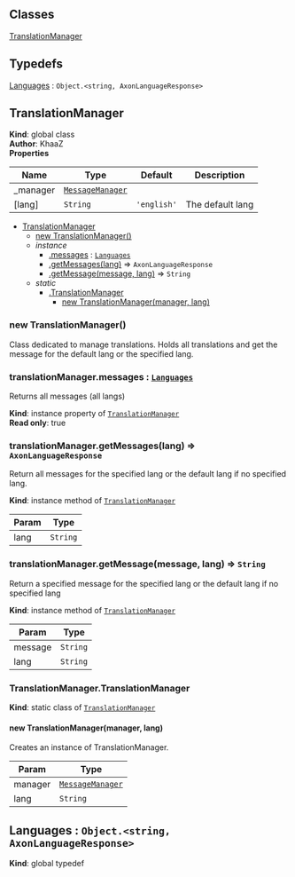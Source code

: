 ## Classes

<dl>
<dt><a href="#TranslationManager">TranslationManager</a></dt>
<dd></dd>
</dl>

## Typedefs

<dl>
<dt><a href="#Languages">Languages</a> : <code>Object.&lt;string, AxonLanguageResponse&gt;</code></dt>
<dd></dd>
</dl>

<a name="TranslationManager"></a>

## TranslationManager
**Kind**: global class  
**Author**: KhaaZ  
**Properties**

| Name | Type | Default | Description |
| --- | --- | --- | --- |
| _manager | <code>[MessageManager](Translation/MessageManager)</code> |  |  |
| [lang] | <code>String</code> | <code>&#x27;english&#x27;</code> | The default lang |


* [TranslationManager](#TranslationManager)
    * [new TranslationManager()](#new_TranslationManager_new)
    * _instance_
        * [.messages](#TranslationManager+messages) : [<code>Languages</code>](#Languages)
        * [.getMessages(lang)](#TranslationManager+getMessages) ⇒ <code>AxonLanguageResponse</code>
        * [.getMessage(message, lang)](#TranslationManager+getMessage) ⇒ <code>String</code>
    * _static_
        * [.TranslationManager](#TranslationManager.TranslationManager)
            * [new TranslationManager(manager, lang)](#new_TranslationManager.TranslationManager_new)

<a name="new_TranslationManager_new"></a>

### new TranslationManager()
Class dedicated to manage translations.
Holds all translations and get the message for the default lang or the specified lang.

<a name="TranslationManager+messages"></a>

### translationManager.messages : [<code>Languages</code>](#Languages)
Returns all messages (all langs)

**Kind**: instance property of [<code>TranslationManager</code>](#TranslationManager)  
**Read only**: true  
<a name="TranslationManager+getMessages"></a>

### translationManager.getMessages(lang) ⇒ <code>AxonLanguageResponse</code>
Return all messages for the specified lang or the default lang if no specified lang.

**Kind**: instance method of [<code>TranslationManager</code>](#TranslationManager)  

| Param | Type |
| --- | --- |
| lang | <code>String</code> | 

<a name="TranslationManager+getMessage"></a>

### translationManager.getMessage(message, lang) ⇒ <code>String</code>
Return a specified message for the specified lang or the default lang if no specified lang

**Kind**: instance method of [<code>TranslationManager</code>](#TranslationManager)  

| Param | Type |
| --- | --- |
| message | <code>String</code> | 
| lang | <code>String</code> | 

<a name="TranslationManager.TranslationManager"></a>

### TranslationManager.TranslationManager
**Kind**: static class of [<code>TranslationManager</code>](#TranslationManager)  
<a name="new_TranslationManager.TranslationManager_new"></a>

#### new TranslationManager(manager, lang)
Creates an instance of TranslationManager.


| Param | Type |
| --- | --- |
| manager | <code>[MessageManager](Translation/MessageManager)</code> | 
| lang | <code>String</code> | 

<a name="Languages"></a>

## Languages : <code>Object.&lt;string, AxonLanguageResponse&gt;</code>
**Kind**: global typedef  
